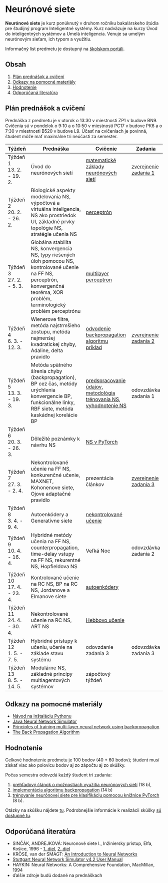 # Neurónové siete

**Neurónové siete** je kurz ponúknutý v druhom ročníku bakalárskeho štúdia pre študijný program Inteligentné systémy. Kurz nadväzuje na kurzy Úvod do inteligentných systémov a Umelá inteligencia. Venuje sa umelým neurónovým sieťam, ich typom a využitiu.

Informačný list predmetu je dostupný na [školskom portáli](https://maisportal.tuke.sk/portal/studijneProgramy.mais).

## Obsah
1. [Plán prednášok a cvičení](#plan)
2. [Odkazy na pomocné materiály](#links)
3. [Hodnotenie](#grading)
4. [Odporúčaná literatúra](#textbooks)

## Plán prednášok a cvičení <a name="plan"></a>

Prednáška z predmetu je v utorok o 13:30 v miestnosti ZP1 v budove BN9. Cvičenia sú v pondelok o 9:10 a o 10:50 v miestnosti PC17 v budove PK6 a o 7:30 v miestnosti B520 v budove L9. Účasť na cvičeniach je povinná, študent môže mať maximálne tri neúčasti za semester.

| Týždeň                       | Prednáška | Cvičenie                                                           | Zadania                  |
|------------------------------|-----------|--------------------------------------------------------------------|--------------------------|
| Týždeň 1<br>13. 2. - 19. 2.  | Úvod do neurónových sietí  | [matematické základy neurónových sietí](labs/lab01-basic-maths.pdf)         | [zverejnenie zadania 1](assignments/assignment1.md)    |
| Týždeň 2<br>20. 2. - 26. 2.   | Biologické aspekty modelovania NS, výpočtová a virtuálna inteligencia, NS ako prostriedok UI, základné prvky topológie NS, stratégie učenia NS | [perceptrón](labs/lab02-Perceptron.ipynb) |                          |
| Týždeň 3<br>27. 2. - 5. 3.    | Globálna stabilita NS, konvergencia NS, typy riešených úloh pomocou NS, kontrolované učenie na FF NS, perceptrón, konvergenčná teoréma, XOR problém, terminologický problém perceptrónu | [multilayer perceptron](labs/lab03-multilayer-perceptron.ipynb) |                          |
| Týždeň 4<br>6. 3. - 12. 3.   | Wienerove filtre, metóda najstrmšieho zostupu, metóda najmenšej kvadratickej chyby, Adaline, delta pravidlo | [odvodenie backpropagation algoritmu](https://brilliant.org/wiki/backpropagation/)<br>[príklad](https://mattmazur.com/2015/03/17/a-step-by-step-backpropagation-example/)        | [zverejnenie zadania 2](assignments/assignment2.md) |
| Týždeň 5<br>13. 3. - 19. 3.  | Metóda spätného šírenia chyby (backpropagation), BP cez čas, metódy urýchlenia konvergencie BP, funkcionálne linky, RBF siete, metóda kaskádnej korelácie BP | [predspracovanie údajov, metodológia trénovania NS, vyhodnotenie NS](labs/lab05-training-methodology.ipynb) | odovzdávka zadania 1     |
| Týždeň 6<br>20. 3. - 26. 3.  | Dôležité poznámky k návrhu NS | [NS v PyTorch](labs/lab06-tensorflow-and-keras.ipynb)                |                          |
| Týždeň 7<br>27. 3. - 2. 4.   | Nekontrolované učenie na FF NS, konkurenčné učenie, MAXNET, Kohonenove siete, Ojove adaptačné pravidlo | prezentácia článkov                                                | [zverejnenie zadania 3](assignments/assignment3.md)    |
| Týždeň 8<br>3. 4. - 9. 4.   | Autoenkódery a Generatívne siete | [nekontrolované učenie](labs/lab08-unsupervised-learning.ipynb)        |                          |
| Týždeň 9<br>10. 4. - 16. 4.  | Hybridné metódy učenia na FF NS, counterpropagation, time-delay vstupy na FF NS, rekurentné NS, Hopfieldova NS |  Veľká Noc | odovzdávka zadania 2       |
| Týždeň 10<br>17. 4. - 23. 4. | Kontrolované učenie na RC NS, BP na RC NS, Jordanove a Elmanove siete | [autoenkódery](labs/lab09-autoencoders.ipynb)  ||
| Týždeň 11<br>24. 4. - 30. 4.  | Nekontrolované učenie na RC NS, ART NS | [Hebbovo učenie](labs/lab10-hebbian-learning.ipynb) |                          |
| Týždeň 12<br>1. 5. - 7. 5.  | Hybridné prístupy k učeniu, učenie na základe stavu systému | odovzdanie zadania 3                                          | odovzdávka zadania 3 |
| Týždeň 13<br>8. 5. - 14. 5. | Modulárne NS, základné princípy multiagentových systémov | zápočtový týždeň                                                   |                          |

## Odkazy na pomocné materiály <a name="links"></a>
* [Návod na inštaláciu Pythonu](labs/lab00-getting-started.md)
* [Java Neural Network Simulator](http://www.ra.cs.uni-tuebingen.de/software/JavaNNS/welcome_e.html?fbclid=IwAR3abC_9BxqT_dxwxxD5Qq8uzBY9sIUcnm2_d36JHIrx1k2i4Y1DBm-bVEA)
* [Principles of training multi-layer neural network using backpropagation](http://home.agh.edu.pl/~vlsi/AI/backp_t_en/backprop.html)
* [The Back Propagation Algorithm](lectures/The_Back_Propagation_Algorithm.pdf)

## Hodnotenie <a name="grading"></a>

Celkové hodnotenie predmetu je 100 bodov (40 + 60 bodov); študent musí získať viac ako polovicu bodov aj zo zápočtu aj zo skúšky.

Počas semestra odovzdá každý študent tri zadania:

1. [prehľadový článok o možnostiach využitia neurónových sietí](assignments/assignment1.md) (18 b),
2. [implementácia algoritmu backpropagation](assignments/assignment2.md) (14 b)
3. [trénovanie neurónovej siete pre klasifikáciu pomocou knižnice PyTorch](assignments/assignment3.md) (8 b).

Otázky na skúšku nájdete [tu](exam/skuska_otazky.pdf). Podrobnejšie informácie k realizácii skúšky [sú dostupné tu](exam/exam_info.md).

## Odporúčaná literatúra <a name="textbooks"></a>

* SINČÁK, ANDREJKOVÁ: Neuronové siete I., Inžiniersky prístup, Elfa, Košice, 1996 - [1. diel](lectures/Neuronove_siete_1.pdf), [2. diel](lectures/Neuronove_siete_2.pdf)
* KRÖSE, van der SMAGT: [An Introduction to Neural Networks](lectures/An_Introduction_to_Neural_Networks.pdf)
* [Stuttgart Neural Network Simulator v4.2 User Manual](lectures/SNNS_v4.2._Manual.pdf)
* HAYKIN: Neural Networks: A Comprehensive Foundation, MacMillan, 1994
* ďalšie zdroje budú dodané na prednáškach
